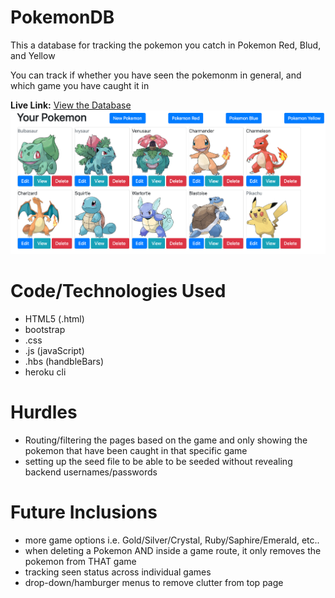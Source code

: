 # PokemonDB
<p>This a database for tracking the pokemon you catch in Pokemon Red, Blud, and Yellow </p>
<p>You can track if whether you have seen the pokemonm in general, and which game you have caught it in</p>

**Live Link:**
[View the Database](https://pokemondb117.herokuapp.com/pokemon)
![Screen shot of the DB User Interface](.../../Images/dbUI.png)


# Code/Technologies Used
* HTML5 (.html) 
* bootstrap 
* .css
* .js (javaScript)
* .hbs (handbleBars)
* heroku cli

# Hurdles
* Routing/filtering the pages based on the game and only showing the pokemon that have been caught in that specific game
* setting up the seed file to be able to be seeded without revealing backend usernames/passwords

# Future Inclusions
* more game options i.e. Gold/Silver/Crystal, Ruby/Saphire/Emerald, etc..
* when deleting a Pokemon AND inside a game route, it only removes the pokemon from THAT game
* tracking seen status across individual games
* drop-down/hamburger menus to remove clutter from top page
